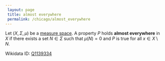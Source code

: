 ```yaml
---
 layout: page
 title: almost everywhere
 permalink: /chicago/almost_everywhere
---
```

Let $(X,\Sigma,\mu)$ be a [measure space](https://mathgloss.github.io/MathGloss/chicago/measure_space). A property $P$ holds **almost everywhere** in $X$ if there exists a set $N \in \Sigma$ such that $\mu(N) = 0$ and $P$ is true for all $x \in X\setminus N$.

Wikidata ID: [Q1139334](https://www.wikidata.org/wiki/Q1139334)